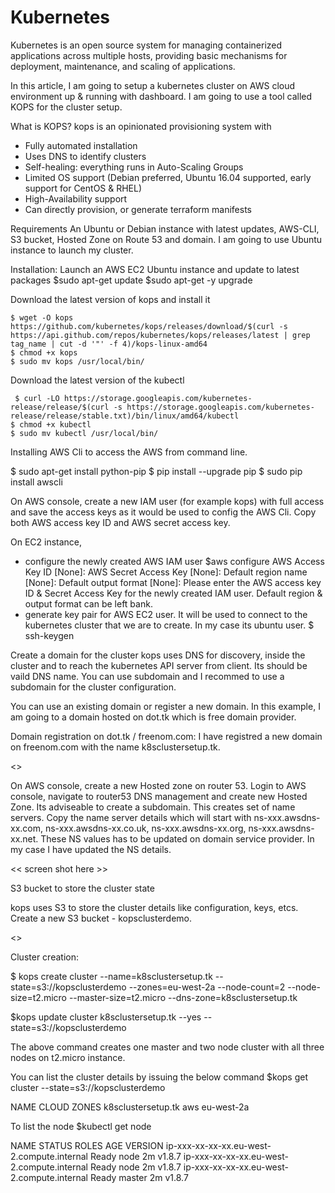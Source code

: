 # Kubernetes

Kubernetes is an open source system for managing containerized applications across multiple hosts, providing basic mechanisms for deployment, maintenance, and scaling of applications.


In this article, I am going to setup a kubernetes cluster on AWS cloud environment up & running with dashboard. I am going to use a tool called KOPS for the cluster setup. 

What is KOPS?
kops is an opinionated provisioning system with 

- Fully automated installation
- Uses DNS to identify clusters
- Self-healing: everything runs in Auto-Scaling Groups
- Limited OS support (Debian preferred, Ubuntu 16.04 supported, early support for CentOS & RHEL)
- High-Availability support
- Can directly provision, or generate terraform manifests

Requirements
An Ubuntu or Debian instance with latest updates, AWS-CLI, S3 bucket, Hosted Zone on Route 53 and domain. I am going to use Ubuntu instance to launch my cluster. 

Installation:
Launch an AWS EC2 Ubuntu instance and update to latest packages 
	$sudo apt-get update
	$sudo apt-get -y upgrade

Download the latest version of kops and install it

	$ wget -O kops https://github.com/kubernetes/kops/releases/download/$(curl -s https://api.github.com/repos/kubernetes/kops/releases/latest | grep tag_name | cut -d '"' -f 4)/kops-linux-amd64 
	$ chmod +x kops
	$ sudo mv kops /usr/local/bin/

Download the latest version of the kubectl

	 $ curl -LO https://storage.googleapis.com/kubernetes-release/release/$(curl -s https://storage.googleapis.com/kubernetes-release/release/stable.txt)/bin/linux/amd64/kubectl
	$ chmod +x kubectl
	$ sudo mv kubectl /usr/local/bin/

Installing AWS Cli to access the AWS from command line. 

  $ sudo apt-get install python-pip
  $ pip install --upgrade pip
  $ sudo pip install awscli 
	
On AWS console, create a new IAM user (for example kops) with full access and save the access keys as it would be used to config the AWS Cli. Copy both AWS access key ID and AWS secret access key. 

On EC2 instance, 
  - configure the newly created AWS IAM user
	$aws configure 
		AWS Access Key ID [None]: <AWS user access key ID >
		AWS Secret Access Key [None]: <AWS secret access key>
		Default region name [None]:
		Default output format [None]:
	Please enter the AWS access key ID & Secret Access Key for the newly created IAM user. Default region & output format can be left bank.
  - generate key pair for AWS EC2 user. It will be used to connect to the kubernetes cluster that we are to create. In my case its ubuntu user. 
	$ ssh-keygen 
	
Create a domain for the cluster
kops uses DNS for discovery, inside the cluster and to reach the kubernetes API server from client. Its should be vaild DNS name. You can use subdomain and I recommed to use a subdomain for the cluster configuration. 

You can use an existing domain or register a new domain. In this example, I am going to a domain hosted on dot.tk which is free domain provider. 

Domain registration on dot.tk / freenom.com:
I have registred a new domain on freenom.com with the name k8sclustersetup.tk. 

<<screen shot here >>

On AWS console, create a new Hosted zone on router 53. Login to AWS console, navigate to router53 DNS management and create new Hosted Zone. Its adviseable to create a subdomain. This creates set of name servers. Copy the name server details which will start with ns-xxx.awsdns-xx.com, ns-xxx.awsdns-xx.co.uk, ns-xxx.awsdns-xx.org, ns-xxx.awsdns-xx.net. These NS values has to be updated on domain service provider. In my case I have updated the NS details.

<< screen shot here >>

S3 bucket to store the cluster state

kops uses S3 to store the cluster details like configuration, keys, etcs. Create a new S3 bucket - kopsclusterdemo.


<<Screen shot here>>
	
Cluster creation:

$ kops create cluster --name=k8sclustersetup.tk --state=s3://kopsclusterdemo --zones=eu-west-2a --node-count=2 --node-size=t2.micro --master-size=t2.micro --dns-zone=k8sclustersetup.tk

$kops update cluster k8sclustersetup.tk --yes --state=s3://kopsclusterdemo

The above command creates one master and two node cluster with all three nodes on t2.micro instance. 

You can list the cluster details by issuing the below command
$kops get cluster --state=s3://kopsclusterdemo

NAME                  CLOUD   ZONES
k8sclustersetup.tk    aws     eu-west-2a

To list the node
$kubectl get node

NAME                                         STATUS    ROLES     AGE       VERSION
ip-xxx-xx-xx-xx.eu-west-2.compute.internal   Ready     node      2m        v1.8.7
ip-xxx-xx-xx-xx.eu-west-2.compute.internal   Ready     node      2m        v1.8.7
ip-xxx-xx-xx-xx.eu-west-2.compute.internal   Ready     master    2m        v1.8.7



